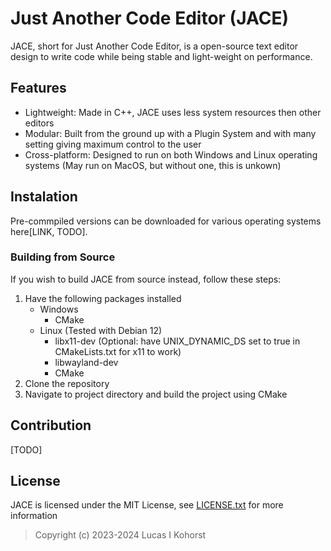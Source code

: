# Just Another Code Editor (JACE)
JACE, short for Just Another Code Editor, is a open-source text editor design to write code while being stable and light-weight on performance.

## Features
- Lightweight: Made in C++, JACE uses less system resources then other editors
- Modular: Built from the ground up with a Plugin System and with many setting giving maximum control to the user
- Cross-platform: Designed to run on both Windows and Linux operating systems (May run on MacOS, but without one, this is unkown)

## Instalation
Pre-commpiled versions can be downloaded for various operating systems here[LINK, TODO].

### Building from Source
If you wish to build JACE from source instead, follow these steps:
1. Have the following packages installed
    - Windows
        - CMake
    - Linux (Tested with Debian 12)
        - libx11-dev    (Optional: have UNIX_DYNAMIC_DS set to true in CMakeLists.txt for x11 to work)
        - libwayland-dev
        - CMake
2. Clone the repository
3. Navigate to project directory and build the project using CMake

## Contribution
[TODO]


## License
JACE is licensed under the MIT License, see [LICENSE.txt](https://github.com/Hedge239/JustAnotherCodeEditor/blob/latest-dev/LICENSE.txt) for more information
> Copyright (c) 2023-2024 Lucas I Kohorst
